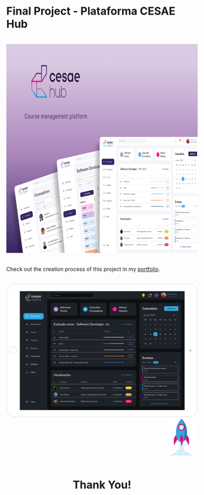 # Final Project - Plataforma CESAE Hub
<br>
<div align="center">
  <img alt="Cesae Hub Cover" height="550" src="./images/Cover(1).png">
</div> 
<div>
  <br>
  <p>Check out the creation process of this project in my <a href="https://readymag.website/u1230609390/natana/cesaehub/" target="_blank">portfolio</a>.</p>
</div>
<div align="center">
  <br>
  <img alt="Cesae Hub desktop" height="350" src="./images/DarkModeTablet.png">
</div> 
<div>
<div align="right">
  <img alt="Cesae Hub desktop" height="100" src="./images/sucess.png">
</div> 
<div align="center">
  <br>
 <h1>Thank You!</h1>
</div>  
</div>



 
